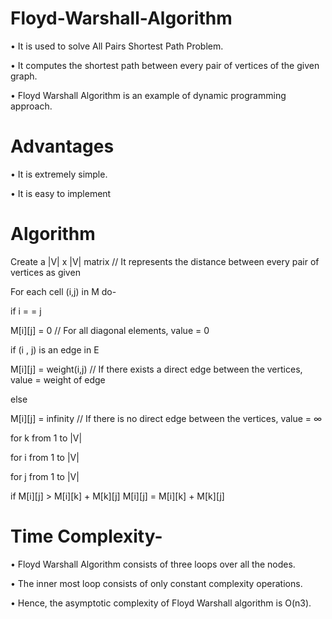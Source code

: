 # Floyd-Warshall-Algorithm
• It is used to solve All Pairs Shortest Path Problem.

• It computes the shortest path between every pair of vertices of the given graph.

• Floyd Warshall Algorithm is an example of dynamic programming approach.

# Advantages
• It is extremely simple.

• It is easy to implement

# Algorithm
Create a |V| x |V| matrix // It represents the distance between every pair of vertices as given

For each cell (i,j) in M do- 

if i = = j

M[i][j] = 0 // For all diagonal elements, value = 0

if (i , j) is an edge in E

M[i][j] = weight(i,j) // If there exists a direct edge between the vertices, value = weight of edge

else

M[i][j] = infinity // If there is no direct edge between the vertices, value = ∞

for k from 1 to |V|

for i from 1 to |V|

for j from 1 to |V|

if M[i][j] > M[i][k] + M[k][j]
M[i][j] = M[i][k] + M[k][j]

# Time Complexity-
• Floyd Warshall Algorithm consists of three loops over all the nodes.

• The inner most loop consists of only constant complexity operations.

• Hence, the asymptotic complexity of Floyd Warshall algorithm is O(n3).

